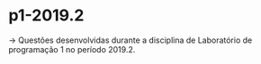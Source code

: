 # p1-2019.2

-> Questões desenvolvidas durante a disciplina de Laboratório de programação 1 no período 2019.2.

